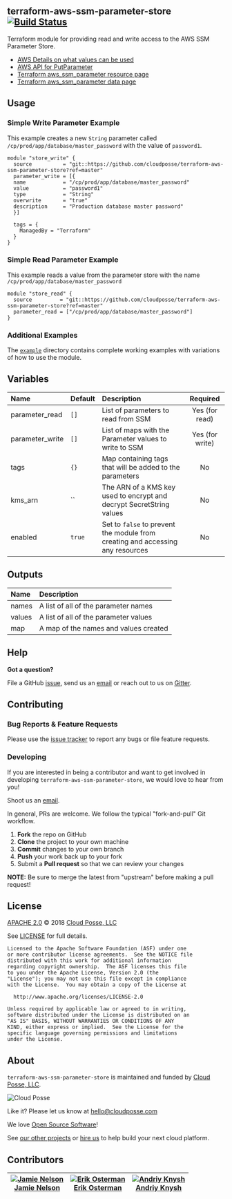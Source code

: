 ## terraform-aws-ssm-parameter-store [![Build Status](https://travis-ci.org/cloudposse/terraform-aws-ssm-parameter-store.svg?branch=master)](https://travis-ci.org/cloudposse/terraform-aws-ssm-parameter-store)

Terraform module for providing read and write access to the AWS SSM Parameter Store.

* [AWS Details on what values can be used](https://docs.aws.amazon.com/systems-manager/latest/userguide/sysman-paramstore-su-create.html)
* [AWS API for PutParameter](https://docs.aws.amazon.com/systems-manager/latest/APIReference/API_PutParameter.html)
* [Terraform aws_ssm_parameter resource page](https://www.terraform.io/docs/providers/aws/r/ssm_parameter.html)
* [Terraform aws_ssm_parameter data page](https://www.terraform.io/docs/providers/aws/d/ssm_parameter.html)


## Usage

### Simple Write Parameter Example

This example creates a new `String` parameter called `/cp/prod/app/database/master_password` with the value of `password1`.

```hcl
module "store_write" {
  source          = "git::https://github.com/cloudposse/terraform-aws-ssm-parameter-store?ref=master"
  parameter_write = [{
  name            = "/cp/prod/app/database/master_password"
  value           = "password1"
  type            = "String"
  overwrite       = "true"
  description     = "Production database master password"
  }]

  tags = {
  	ManagedBy = "Terraform"
  }
}
```

### Simple Read Parameter Example

This example reads a value from the parameter store with the name `/cp/prod/app/database/master_password`

```hcl
module "store_read" {
  source         = "git::https://github.com/cloudposse/terraform-aws-ssm-parameter-store?ref=master"
  parameter_read = ["/cp/prod/app/database/master_password"]
}
```

### Additional Examples

The [`example`](./example) directory contains complete working examples with variations of how to use the module.


## Variables

|  Name              |  Default  |  Description                                                                     | Required        |
|:-------------------|:----------|:---------------------------------------------------------------------------------|:---------------:|
| parameter_read     | `[]`      | List of parameters to read from SSM                                              | Yes (for read)  |
| parameter_write    | `[]`      | List of maps with the Parameter values to write to SSM                           | Yes (for write) |
| tags               | `{}`      | Map containing tags that will be added to the parameters                         | No              |
| kms_arn            | ``        | The ARN of a KMS key used to encrypt and decrypt SecretString values             | No              |
| enabled            | `true`    | Set to `false` to prevent the module from creating and accessing any resources   | No              |


## Outputs

| Name       | Description                             |
|:-----------|:----------------------------------------|
| names      | A list of all of the parameter names    |
| values     | A list of all of the parameter values   |
| map        | A map of the names and values created   |


## Help

**Got a question?**

File a GitHub [issue](https://github.com/cloudposse/terraform-aws-ssm-parameter-store/issues), send us an [email](mailto:hello@cloudposse.com) or reach out to us on [Gitter](https://gitter.im/cloudposse/).


## Contributing

### Bug Reports & Feature Requests

Please use the [issue tracker](https://github.com/cloudposse/terraform-aws-ssm-parameter-store/issues) to report any bugs or file feature requests.

### Developing

If you are interested in being a contributor and want to get involved in developing `terraform-aws-ssm-parameter-store`, we would love to hear from you! 

Shoot us an [email](mailto:hello@cloudposse.com).

In general, PRs are welcome. We follow the typical "fork-and-pull" Git workflow.

 1. **Fork** the repo on GitHub
 2. **Clone** the project to your own machine
 3. **Commit** changes to your own branch
 4. **Push** your work back up to your fork
 5. Submit a **Pull request** so that we can review your changes

**NOTE:** Be sure to merge the latest from "upstream" before making a pull request!


## License

[APACHE 2.0](LICENSE) © 2018 [Cloud Posse, LLC](https://cloudposse.com)

See [LICENSE](LICENSE) for full details.

    Licensed to the Apache Software Foundation (ASF) under one
    or more contributor license agreements.  See the NOTICE file
    distributed with this work for additional information
    regarding copyright ownership.  The ASF licenses this file
    to you under the Apache License, Version 2.0 (the
    "License"); you may not use this file except in compliance
    with the License.  You may obtain a copy of the License at

      http://www.apache.org/licenses/LICENSE-2.0

    Unless required by applicable law or agreed to in writing,
    software distributed under the License is distributed on an
    "AS IS" BASIS, WITHOUT WARRANTIES OR CONDITIONS OF ANY
    KIND, either express or implied.  See the License for the
    specific language governing permissions and limitations
    under the License.


## About

`terraform-aws-ssm-parameter-store` is maintained and funded by [Cloud Posse, LLC][website].

![Cloud Posse](https://cloudposse.com/logo-300x69.png)

Like it? Please let us know at <hello@cloudposse.com>

We love [Open Source Software](https://github.com/cloudposse/)!

See [our other projects][community]
or [hire us][hire] to help build your next cloud platform.

  [website]: https://cloudposse.com/
  [community]: https://github.com/cloudposse/
  [hire]: https://cloudposse.com/contact/


## Contributors

|[![Jamie Nelson][bitflight_img]][bitflight_web]<br/>[Jamie Nelson][bitflight_web] |[![Erik Osterman][erik_img]][erik_web]<br/>[Erik Osterman][erik_web] |[![Andriy Knysh][andriy_img]][andriy_web]<br/>[Andriy Knysh][andriy_web]  |
|---|---|---|

[bitflight_img]: https://avatars0.githubusercontent.com/u/25075504?s=144&u=ac7e53bda3706cb9d51907808574b6d342703b3e&v=4
[bitflight_web]: https://github.com/Jamie-BitFlight

[andriy_img]: https://avatars0.githubusercontent.com/u/7356997?v=4&u=ed9ce1c9151d552d985bdf5546772e14ef7ab617&s=144
[andriy_web]: https://github.com/aknysh/

[erik_img]: http://s.gravatar.com/avatar/88c480d4f73b813904e00a5695a454cb?s=144
[erik_web]: https://github.com/osterman/

